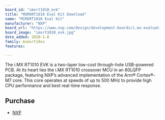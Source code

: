 ```yaml
---
board_id: "imxrt1010_evk"
title: "MIMXRT1010 Eval Kit Download"
name: "MIMXRT1010 Eval Kit"
manufacturer: "NXP"
board_url: "https://www.nxp.com/design/development-boards/i.mx-evaluation-and-development-boards/i.mx-rt1010-evaluation-kit:MIMXRT1010-EVK"
board_image: "imxrt1010_evk.jpg"
date_added: 2020-1-8
family: mimxrt10xx
features:

---
```

The i.MX RT1010 EVK is a two-layer low-cost through-hole USB-powered PCB. At its heart lies the i.MX RT1010 crossover MCU in an 80LQFP package, featuring NXP’s advanced implementation of the Arm® Cortex®-M7 core. This core operates at speeds of up to 500 MHz to provide high CPU performance and best real-time response.

## Purchase
* [NXP](https://www.nxp.com/design/development-boards/i.mx-evaluation-and-development-boards/i.mx-rt1010-evaluation-kit:MIMXRT1010-EVK)
